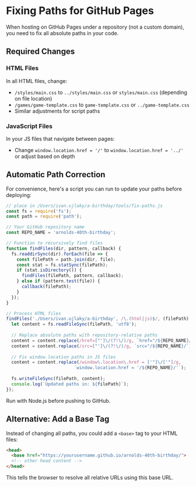 # Fixing Paths for GitHub Pages

When hosting on GitHub Pages under a repository (not a custom domain), you need to fix all absolute paths in your code.

## Required Changes

### HTML Files

In all HTML files, change:
- `/styles/main.css` to `../styles/main.css` or `styles/main.css` (depending on file location)
- `/games/game-template.css` to `game-template.css` or `../game-template.css`
- Similar adjustments for script paths

### JavaScript Files

In your JS files that navigate between pages:
- Change `window.location.href = '/'` to `window.location.href = '../'` or adjust based on depth

## Automatic Path Correction

For convenience, here's a script you can run to update your paths before deploying:

```javascript
// place in /Users/ivan.ujlaky/a-birthday/tools/fix-paths.js
const fs = require('fs');
const path = require('path');

// Your GitHub repository name
const REPO_NAME = 'arnolds-40th-birthday'; 

// Function to recursively find files
function findFiles(dir, pattern, callback) {
  fs.readdirSync(dir).forEach(file => {
    const filePath = path.join(dir, file);
    const stat = fs.statSync(filePath);
    if (stat.isDirectory()) {
      findFiles(filePath, pattern, callback);
    } else if (pattern.test(file)) {
      callback(filePath);
    }
  });
}

// Process HTML files
findFiles('./Users/ivan.ujlaky/a-birthday', /\.(html|js)$/, (filePath) => {
  let content = fs.readFileSync(filePath, 'utf8');
  
  // Replace absolute paths with repository-relative paths
  content = content.replace(/href=["']\/(?!\/)/g, `href="/${REPO_NAME}/`);
  content = content.replace(/src=["']\/(?!\/)/g, `src="/${REPO_NAME}/`);
  
  // Fix window.location paths in JS files
  content = content.replace(/window\.location\.href = ['"]\/['"]/g, 
                          `window.location.href = '/${REPO_NAME}/'`);
  
  fs.writeFileSync(filePath, content);
  console.log(`Updated paths in: ${filePath}`);
});
```

Run with Node.js before pushing to GitHub.

## Alternative: Add a Base Tag

Instead of changing all paths, you could add a `<base>` tag to your HTML files:

```html
<head>
  <base href="https://yourusername.github.io/arnolds-40th-birthday/">
  <!-- other head content -->
</head>
```

This tells the browser to resolve all relative URLs using this base URL.
